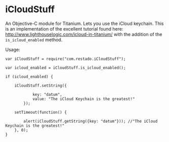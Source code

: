 # iCloudStuff
An Objective-C module for Titanium. Lets you use the iCloud keychain. This is an implementation of the excellent tutorial found here: http://www.lighthouselogic.com/icloud-in-titanium/ with the addition of the ```is_icloud_enabled``` method.

Usage:
```
var iCloudStuff = require("com.restado.iCloudStuff");		

var icloud_enabled = iCloudStuff.is_icloud_enabled();

if (icloud_enabled) {
 
    iCloudStuff.setString({
    
		    key: "datum",
		    value: "The iCloud Keychain is the greatest!"
		});
    
    setTimeout(function() {
    
        alert(iCloudStuff.getString({key: "datum"})); //"The iCloud Keychain is the greatest!"
    }, 0);
}


